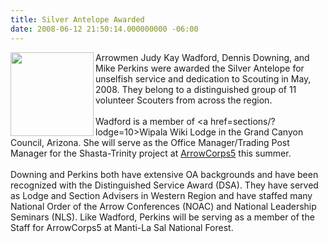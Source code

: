 ```yaml
---
title: Silver Antelope Awarded
date: 2008-06-12 21:50:14.000000000 -06:00
---
```

<img src=images/silver_antelope_award.jpg width=133 height=134 align=left>Arrowmen Judy Kay Wadford, Dennis Downing, and Mike Perkins were awarded the Silver Antelope for unselfish service and dedication to Scouting in May, 2008. They belong to a distinguished group of 11 volunteer Scouters from across the region. 
<br /><br />
Wadford is a member of <a href=sections/?lodge=10>Wipala Wiki Lodge</a> in the Grand Canyon Council, Arizona. She will serve as the Office Manager/Trading Post Manager for the Shasta-Trinity project at <a href=http://event.oa-bsa.org/>ArrowCorps5</a> this summer.
<br /><br />
Downing and Perkins both have extensive OA backgrounds and have been recognized with the Distinguished Service Award (DSA). They have served as Lodge and Section Advisers in Western Region and have staffed many National Order of the Arrow Conferences (NOAC) and National Leadership Seminars (NLS). Like Wadford, Perkins will be serving as a member of the Staff for ArrowCorps5 at Manti-La Sal National Forest.
